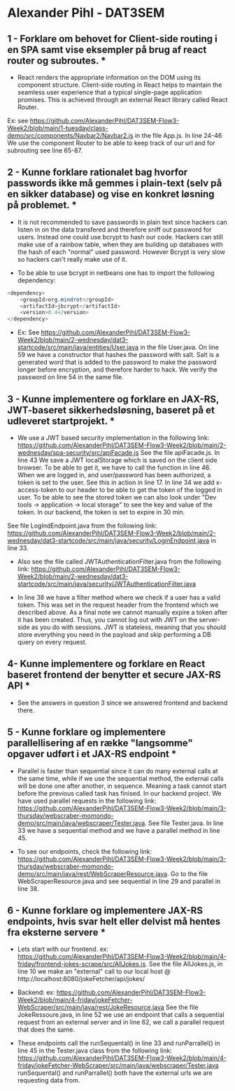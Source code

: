 # Alexander Pihl - DAT3SEM

## 1 - Forklare om behovet for Client-side routing i en SPA samt vise eksempler på brug af react router og subroutes. *

- React renders the appropriate information on the DOM using its component structure. Client-side routing in React helps to maintain 
the seamless user experience that a typical single-page application promises. This is achieved through an external React library called React Router.

Ex: see https://github.com/AlexanderPihl/DAT3SEM-Flow3-Week2/blob/main/1-tuesday/class-demo/src/components/Navbar2/Navbar2.js in the file App.js. In line 24-46 We use the component Router 
to be able to keep track of our url and for subrouting see line 65-87.

## 2 - Kunne forklare rationalet bag hvorfor passwords ikke må gemmes i plain-text (selv på en sikker database) og vise en konkret løsning på problemet. *

- It is not recommended to save passwords in plain text since hackers can listen in on the data transfered and therefore sniff out password for users. Instead one could
use bcrypt to hash our code. Hackers can still make use of a rainbow table, when they are building up databases with the hash of each "normal" used password.
However Bcrypt is very slow so hackers can't really make use of it. 

- To be able to use bcrypt in netbeans one has to import the following dependency:
  
```JAVA
<dependency>
    <groupId>org.mindrot</groupId>
    <artifactId>jbcrypt</artifactId>
    <version>0.4</version>
</dependency>
```

- Ex: See https://github.com/AlexanderPihl/DAT3SEM-Flow3-Week2/blob/main/2-wednesday/dat3-startcode/src/main/java/entities/User.java in the file User.java. 
On line 59 we have a constructor that hashes the password with salt. 
Salt is a generated word that is added to the password to make the password longer before encryption, and therefore harder to hack. 
We verify the password on line 54 in the same file.


## 3 - Kunne implementere og forklare en JAX-RS, JWT-baseret sikkerhedsløsning, baseret på et udleveret startprojekt. *
- We use a JWT based security implementation in the following link: 
https://github.com/AlexanderPihl/DAT3SEM-Flow3-Week2/blob/main/2-wednesday/spa-security/src/apiFacade.js 
See the file apiFacade.js. 
In line 43 We save a JWT localStorage which is saved on the client side browser. 
To be able to get it, we have to call the function in line 46. When we are logged in, and user/password has been authorized, a token is set to the user. 
See this in action in line 17. In line 34 we add x-access-token to our header to be able to get the token of the logged in user. 
To be able to see the stored token we can also look under "Dev tools -> application -> local storage" to see the key and value of the token. 
In our backend, the token is set to expire in 30 min.

See file LogIndEndpoint.java from the following link: https://github.com/AlexanderPihl/DAT3SEM-Flow3-Week2/blob/main/2-wednesday/dat3-startcode/src/main/java/security/LoginEndpoint.java in line 33.

- Also see the file called JWTAuthenticationFilter.java from the following link: https://github.com/AlexanderPihl/DAT3SEM-Flow3-Week2/blob/main/2-wednesday/dat3-startcode/src/main/java/security/JWTAuthenticationFilter.java 

- In line 38 we have a filter method where we check if a user has a valid token. This was set in the request header from the frontend which we described above.
As a final note we cannot manually expire a token after it has been created. Thus, you cannot log out with JWT on the server-side as you do with sessions.
JWT is stateless, meaning that you should store everything you need in the payload and skip performing a DB query on every request.


## 4-  Kunne implementere og forklare en React baseret frontend der benytter et secure JAX-RS API *
- See the answers in question 3 since we answered frontend and backend there.


## 5 - Kunne forklare og implementere parallellisering af en række "langsomme" opgaver udført i et JAX-RS endpoint *

- Parallel is faster than sequential since it can do many external calls at the same time, while if we use the sequential method, the external calls will be done one after another, in sequence.
Meaning a task cannot start before the previous called task has finised.
In our backend project. We have used parallel requests in the following link: https://github.com/AlexanderPihl/DAT3SEM-Flow3-Week2/blob/main/3-thursday/webscraber-momondo-demo/src/main/java/webscraper/Tester.java. See file Tester.java. In line 33 we have a sequential method and we have a parallel method in line 45. 

- To see our endpoints, check the following link: https://github.com/AlexanderPihl/DAT3SEM-Flow3-Week2/blob/main/3-thursday/webscraber-momondo-demo/src/main/java/rest/WebScraperResource.java. Go to the file WebScraperResource.java and see sequential in line 29 and parallel in line 38.


## 6 - Kunne forklare og implementere JAX-RS endpoints, hvis svar helt eller delvist må hentes fra eksterne servere *
- Lets start with our frontend. 
ex: https://github.com/AlexanderPihl/DAT3SEM-Flow3-Week2/blob/main/4-friday/frontend-jokes-scrape/src/AllJokes.js. 
See the file AllJokes.js, in line 10 we make an "external" call to our local host @ http://localhost:8080/jokeFetcher/api/jokes/  

- Backend:
ex: https://github.com/AlexanderPihl/DAT3SEM-Flow3-Week2/blob/main/4-friday/jokeFetcher-WebScraper/src/main/java/rest/JokeResource.java
See the file JokeRessoure.java, in line 52 we use an endpoint that calls a sequential request from an external server
and in line 62, we call a parallel request that does the same. 

- These endpoints call the runSequental() in line 33 and runParrallel() in line 45 in the Tester.java class from the following link: https://github.com/AlexanderPihl/DAT3SEM-Flow3-Week2/blob/main/4-friday/jokeFetcher-WebScraper/src/main/java/webscraper/Tester.java
runSequental() and runParrallel() both have the external urls we are requesting data from.
